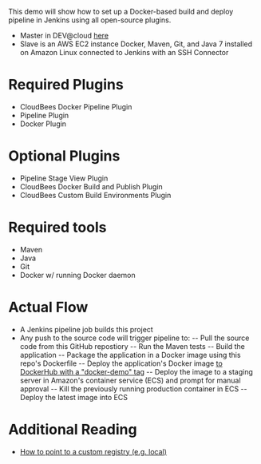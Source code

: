 
This demo will show how to set up a Docker-based build and deploy pipeline in Jenkins using all open-source plugins.
- Master in DEV@cloud [here](https://partnerdemo.ci.cloudbees.com/job/Docker%20Pipeline/job/Pipeline-Docker-Demo/)
- Slave is an AWS EC2 instance Docker, Maven, Git, and Java 7 installed on Amazon Linux connected to Jenkins with an SSH Connector

# Required Plugins
- CloudBees Docker Pipeline Plugin
- Pipeline Plugin
- Docker Plugin

# Optional Plugins
- Pipeline Stage View Plugin
- CloudBees Docker Build and Publish Plugin
- CloudBees Custom Build Environments Plugin

# Required tools
- Maven
- Java
- Git
- Docker w/ running Docker daemon

# Actual Flow
- A Jenkins pipeline job builds this project
- Any push to the source code will trigger pipeline to:
-- Pull the source code from this GitHub repostiory
-- Run the Maven tests
-- Build the application
-- Package the application in a Docker image using this repo's Dockerfile
-- Deploy the application's Docker image [to DockerHub with a "docker-demo" tag](https://hub.docker.com/r/lavaliere/couchbase/tags/)
-- Deploy the image to a staging server in Amazon's container service (ECS) and prompt for manual approval
-- Kill the previously running production container in ECS
-- Deploy the latest image into ECS

# Additional Reading
- [How to point to a custom registry (e.g. local)](http://documentation.cloudbees.com/docs/cje-user-guide/docker-workflow.html)
